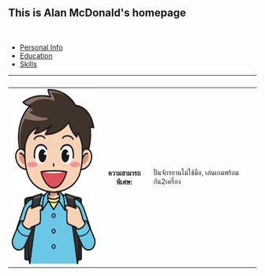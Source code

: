 <!DOCTYPE html>
<html lang="en">
<head>
  <title>My personal homepage</title>
  <meta charset="utf-8">
  <meta name="viewport" content="width=device-width, initial-scale=1">
  <link href="https://cdn.jsdelivr.net/npm/bootstrap@5.1.3/dist/css/bootstrap.min.css" rel="stylesheet">
  <script src="https://cdn.jsdelivr.net/npm/bootstrap@5.1.3/dist/js/bootstrap.bundle.min.js"></script>
</head>
<body>

<div class="container mt-3">
  <h2>This is Alan McDonald's homepage</h2><br>
  <ul class="nav nav-tabs">
    <li class="nav-item">
      <a class="nav-link active" href="index.html">Personal Info</a>
    </li>
    <li class="nav-item">
      <a class="nav-link" href="Education.html">Education</a>
    </li>
    <li class="nav-item">
      <a class="nav-link" href="Skills.html">Skills</a>
    </li>
  </ul>
  
  <table class="table table-striped">
    <thead>
      <tr>
		<th></th>
        <th>&nbsp;</th>
        <th>&nbsp;</th>
      </tr>
    </thead>
    <tbody>
      <tr>
		<td rowspan="7"><img src="images/alan.png" class="rounded mx-auto d-block" alt="Alan McDonald" width="200" height="356"></td>
        <th>ความสามารถพิเศษ:</th>
        <td>ปั่นจักรยานไม่ใช้มือ, เล่นเกมพร้อมกัน2เครื่อง</td>
      </tr>
      <tr>
      </tr>
	  <tr>
      </tr>
    </tbody>
  </table>
</div>

</body>
</html>
